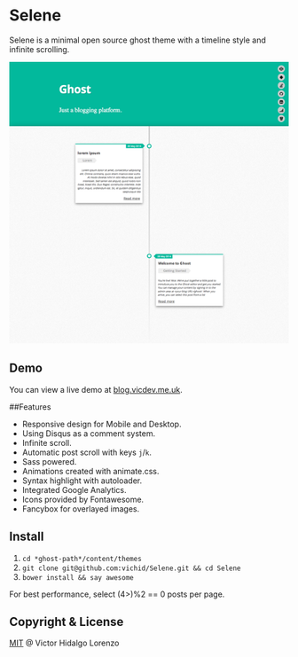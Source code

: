 # Selene

Selene is a minimal open source ghost theme with a timeline style and infinite scrolling.

![Blog image](/blog.png?raw=true)

## Demo

You can view a live demo at [blog.vicdev.me.uk](http://blog.vicdev.me.uk/).

##Features

* Responsive design for Mobile and Desktop.
* Using Disqus as a comment system.
* Infinite scroll.
* Automatic post scroll with keys `j`/`k`.
* Sass powered.
* Animations created with animate.css.
* Syntax highlight with autoloader.
* Integrated Google Analytics.
* Icons provided by Fontawesome.
* Fancybox for overlayed images.


## Install
1. `cd *ghost-path*/content/themes`
2. `git clone git@github.com:vichid/Selene.git && cd Selene`
3. `bower install && say awesome`


For best performance, select (4>)%2 == 0 posts per page.


## Copyright & License

[MIT](http://opensource.org/licenses/MIT) @ Victor Hidalgo Lorenzo
